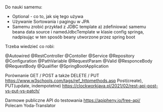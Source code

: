 Do nauki samemu:

- Optional - co to, jak się tego używa
- Używanie Sortowania i pagingu w JPA
- Samemu zrobić przykład z JDBC template a) zdefiniować samemu beana data source i namedJdbcTemplate w klasie config springa, nadpisując w ten sposób beany utworzone przez spring boot

Trzeba wiedzieć co robi:

@Autowired
@RestController
@Contoller
@Service
@Repository
@Configuration
@PathVariable
@RequestParam
@Valid
@ResponceBody
@RequestBody
@Qualifier
@SpringBootApplication


Porównanie GET / POST a także DELETE / PUT https://www.w3schools.com/tags/ref_httpmethods.asp
Post(create), PUT(update, indempotetne)
https://clockworkjava.pl/2021/02/rest-api-post-vs-put-vs-patch/

Darmowe publiczne API do testowania
https://apipheny.io/free-api/
Polecam Yoda-Translator